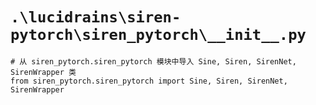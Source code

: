 # `.\lucidrains\siren-pytorch\siren_pytorch\__init__.py`

```
# 从 siren_pytorch.siren_pytorch 模块中导入 Sine, Siren, SirenNet, SirenWrapper 类
from siren_pytorch.siren_pytorch import Sine, Siren, SirenNet, SirenWrapper
```